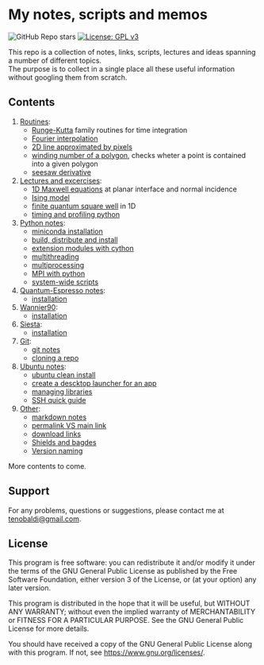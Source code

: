 # My notes, scripts and memos

![GitHub Repo stars](https://img.shields.io/github/stars/t3n0/notes)
[![License: GPL v3](https://img.shields.io/badge/License-GPLv3-blue.svg)](https://www.gnu.org/licenses/gpl-3.0)

[maxwell1D]: https://github.com/t3n0/notes/tree/main/notes/lectures/maxwell1D
[ising]: https://github.com/t3n0/notes/tree/main/notes/lectures/ising%20model
[qw1D]: https://github.com/t3n0/notes/tree/main/notes/lectures/finite%20square%20well%201D
[pyprofile]: https://github.com/t3n0/notes/tree/main/notes/lectures/profiling%20python

This repo is a collection of notes, links, scripts, lectures and ideas spanning a number of different topics.\
The purpose is to collect in a single place all these useful information without googling them from scratch.

## Contents

1. [Routines](notes/routines):
    - [Runge-Kutta](notes/routines/rk_family.ipynb) family routines for time integration
    - [Fourier interpolation](notes/routines/fourier.ipynb)
    - [2D line approximated by pixels](notes/routines/line2D.ipynb)
    - [winding number of a polygon](notes/routines/winding.ipynb), checks wheter a point is contained into a given polygon
    - [seesaw derivative](notes/routines/seesaw_derivative.ipynb)
2. [Lectures and excercises](notes/lectures):
    - [1D Maxwell equations][maxwell1D] at planar interface and normal incidence
    - [Ising model][ising]
    - [finite quantum square well][qw1D] in 1D
    - [timing and profiling python][pyprofile]
3. [Python notes](notes/python):
   - [miniconda installation](notes/python/installation.md)
   - [build, distribute and install](notes/python/python-packaging.md)
   - [extension modules with cython](notes/python/cython.md)
   - [multithreading](notes/python/multithreading.md)
   - [multiprocessing](notes/python/multiprocessing.md)
   - [MPI with python](notes/python/mpi4py.md)
   - [system-wide scripts](notes/python/python-scripts.md)
4. [Quantum-Espresso notes](notes/espresso):
   - [installation](notes/espresso/installation.md)
5. [Wannier90](notes/wannier90):
   - [installation](notes/wannier90/installation.md)
6. [Siesta](notes/siesta):
   - [installation](notes/siesta/installation.md)
7. [Git](notes/git):
   - [git notes](notes/git/git-notes.md)
   - [cloning a repo](notes/git/git-cloning.md)
8. [Ubuntu notes](notes/ubuntu):
   - [ubuntu clean install](notes/ubuntu/clean-install.md)
   - [create a descktop launcher for an app](notes/ubuntu/desktop-app-launcher.md)
   - [managing libraries](notes/ubuntu/linux-libraries.md)
   - [SSH quick guide](notes/ubuntu/ssh.md)
9. [Other](notes/other):
   - [markdown notes](notes/other/markdown.md)
   - [permalink VS main link](notes/other/permalink.md)
   - [download links](notes/other/download-link.md)
   - [Shields and bagdes](https://shields.io/)
   - [Version naming](https://semver.org/)

More contents to come.

## Support

For any problems, questions or suggestions, please contact me at tenobaldi@gmail.com.

## License

This program is free software: you can redistribute it and/or modify it under the terms of the GNU General Public License as published by the Free Software Foundation, either version 3 of the License, or (at your option) any later version.

This program is distributed in the hope that it will be useful, but WITHOUT ANY WARRANTY; without even the implied warranty of MERCHANTABILITY or FITNESS FOR A PARTICULAR PURPOSE. See the GNU General Public License for more details.

You should have received a copy of the GNU General Public License along with this program. If not, see https://www.gnu.org/licenses/.
